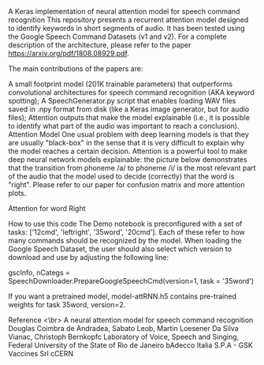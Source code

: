 A Keras implementation of neural attention model for speech command recognition
This repository presents a recurrent attention model designed to identify keywords in short segments of audio. It has been tested using the Google Speech Command Datasets (v1 and v2). For a complete description of the architecture, please refer to the paper https://arxiv.org/pdf/1808.08929.pdf.

The main contributions of the papers are:

A small footprint model (201K trainable parameters) that outperforms convolutional architectures for speech command recognition (AKA keyword spotting);
A SpeechGenerator.py script that enables loading WAV files saved in .npy format from disk (like a Keras image generator, but for audio files);
Attention outputs that make the model explainable (i.e., it is possible to identify what part of the audio was important to reach a conclusion).
Attention Model
One usual problem with deep learning models is that they are usually "black-box" in the sense that it is very difficult to explain why the model reaches a certain decision. Attention is a powerful tool to make deep neural network models explainable: the picture below demonstrates that the transition from phoneme /a/ to phoneme /i/ is the most relevant part of the audio that the model used to decide (correctly) that the word is "right". Please refer to our paper for confusion matrix and more attention plots.

Attention for word Right

How to use this code
The Demo notebook is preconfigured with a set of tasks: ['12cmd', 'leftright', '35word', '20cmd']. Each of these refer to how many commands should be recognized by the model. When loading the Google Speech Dataset, the user should also select which version to download and use by adjusting the following line:

gscInfo, nCategs = SpeechDownloader.PrepareGoogleSpeechCmd(version=1, task = '35word')

If you want a pretrained model, model-attRNN.h5 contains pre-trained weights for task 35word, version=2.


Reference <\br>
A neural attention model for speech command recognition
Douglas Coimbra de Andradea, Sabato Leob, Martin Loesener Da Silva Vianac, Christoph Bernkopfc
Laboratory of Voice, Speech and Singing, Federal University of the State of Rio de Janeiro
bAdecco Italia S.P.A - GSK Vaccines Srl cCERN
